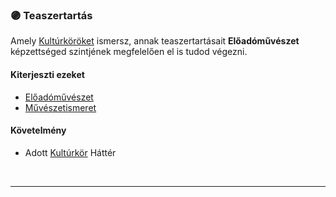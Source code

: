 ### 🟣 Teaszertartás

Amely [Kultúrköröket](../fortelyok.kiemelt/kulturkor.md) ismersz, annak teaszertartásait **Előadóművészet** képzettséged szintjének megfelelően el is tudod végezni.
#### Kiterjeszti ezeket

- [Előadóművészet](../kepzettsegek.szekunder/eloadomuveszet.md)
- [Művészetismeret](../kepzettsegek.szekunder/muveszetismeret.md)

#### Követelmény

- Adott [Kultúrkör](../fortelyok.kiemelt/kulturkor.md) Háttér

<br />

---
